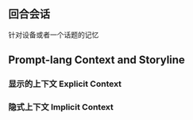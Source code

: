 ## 回合会话

针对设备或者一个话题的记忆


## Prompt-lang Context and Storyline

### 显示的上下文 Explicit Context

### 隐式上下文 Implicit Context
